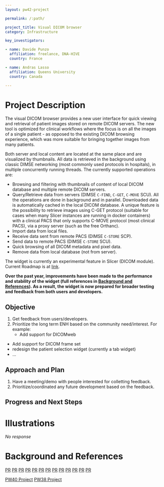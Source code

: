 ```yaml
---
layout: pw42-project

permalink: /:path/

project_title: Visual DICOM browser
category: Infrastructure

key_investigators:

- name: Davide Punzo
  affiliation: freelance, DNA-HIVE
  country: France

- name: Andras Lasso
  affiliation: Queens University
  country: Canada

---
```


# Project Description

<!-- Add a short paragraph describing the project. -->

The visual DICOM browser provides a new user interface for quick viewing and retrieval of patient images stored on remote DICOM servers. The new tool is optimized for clinical workflows where the focus is on all the images of a single patient - as opposed to the existing DICOM browsing experience, which was more suitable for bringing together images from many patients.

Both server and local content are located at the same place and are visualized by thumbnails. All data is retrieved in the background using classic DIMSE networking (most commonly used protocols in hospitals), in multiple concurrently running threads. The currently supported operations are:

- Browsing and filtering with thumbnails of content of local DICOM database and multiple remote DICOM servers.
- Query/Retrieve data from servers (DIMSE `C-FIND`, `C-GET`, `C-MOVE` SCU). All the operations are done in background and in parallel. Downloaded data is automatically cached in the local DICOM database. A unique feature is the possibility to retrieve images using C-GET protocol (suitable for cases when many Slicer instances are running in docker containers) with a clinical PACS that only supports C-MOVE protocol (most clinical PACS), via a proxy server (such as the free Orthanc).
- Import data from local files.
- Receive data sent from remote PACS (DIMSE `C-STORE` SCP).
- Send data to remote PACS (DIMSE `C-STORE` SCU).
- Quick browsing of all DICOM metadata and pixel data.
- Remove data from local database (not from server).

The widget is currently an experimental feature in Slicer (DICOM module). Current Roadmap is at [link](https://github.com/commontk/CTK/issues/1162).

**Over the past year, improvements have been made to the performance and stability of the widget (full references in [Background and References](#background-and-references)). 
As a result, the widget is now prepared for broader testing and feedback from both users and developers.**

## Objective

<!-- Describe here WHAT you would like to achieve (what you will have as end result). -->

1. Get feedback from users/developers.
1. Prioritize the long term ENH based on the community need/interest. For example:
	- Add support for DICOMweb
  - Add support for DICOM frame set
  - redesign the patient selection widget (currently a tab widget)
  - ...


## Approach and Plan

<!-- Describe here HOW you would like to achieve the objectives stated above. -->

1. Have a meeting/demo with people interested for colletting feedback.  
1. Prioritize/coordinated any future development based on the feedback.

## Progress and Next Steps

<!-- Update this section as you make progress, describing of what you have ACTUALLY DONE.
     If there are specific steps that you could not complete then you can describe them here, too. -->
 


# Illustrations

<!-- Add pictures and links to videos that demonstrate what has been accomplished. -->


_No response_



# Background and References

<!-- If you developed any software, include link to the source code repository.
     If possible, also add links to sample data, and to any relevant publications. -->


[PR](https://github.com/commontk/CTK/pull/1187)
[PR](https://github.com/commontk/CTK/pull/1191)
[PR](https://github.com/Slicer/Slicer/pull/7676)
[PR](https://github.com/commontk/CTK/pull/1201)
[PR](https://github.com/commontk/CTK/pull/1202)
[PR](https://github.com/commontk/CTK/pull/1203)
[PR](https://github.com/Slicer/Slicer/pull/7751)
[PR](https://github.com/commontk/CTK/pull/1206)
[PR](https://github.com/commontk/CTK/pull/1217)
[PR](https://github.com/commontk/CTK/pull/1218)
[PR](https://github.com/Slicer/Slicer/pull/7811)
[PR](https://github.com/Slicer/Slicer/pull/7912)
[PR](https://github.com/commontk/CTK/pull/1221)

[PW40 Project](https://projectweek.na-mic.org/PW40_2024_GranCanaria/Projects/SlicerVisualDICOMBrowser/)
[PW38 Project](https://projectweek.na-mic.org/PW38_2023_GranCanaria/Projects/SlicerVisualDICOMbrowser/)


